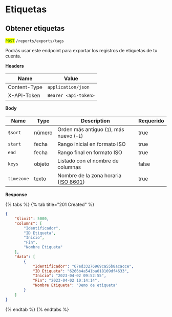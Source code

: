 # Etiquetas

## Obtener etiquetas

<mark style="color:green;">`POST`</mark> `/reports/exports/tags`

Podrás usar este endpoint para exportar los registros de etiquetas de tu cuenta.

**Headers**

| Name         | Value                |
| ------------ | -------------------- |
| Content-Type | `application/json`   |
| X-API-Token  | `Bearer <api-token>` |

**Body**

<table><thead><tr><th>Name</th><th>Type</th><th>Description</th><th data-type="checkbox">Requerido</th></tr></thead><tbody><tr><td><code>$sort</code></td><td>número</td><td>Orden más antiguo (<code>1</code>), más nuevo (<code>-1</code>)</td><td>true</td></tr><tr><td><code>start</code></td><td>fecha</td><td>Rango inicial en formato ISO</td><td>true</td></tr><tr><td><code>end</code></td><td>fecha</td><td>Rango final en formato ISO</td><td>true</td></tr><tr><td><code>keys</code> </td><td>objeto</td><td>Listado con el nombre de columnas</td><td>false</td></tr><tr><td><code>timezone</code></td><td>texto</td><td>Nombre de la zona horaria (<a href="https://en.wikipedia.org/wiki/ISO_8601">ISO 8601</a>)</td><td>true</td></tr></tbody></table>

**Response**

{% tabs %}
{% tab title="201 Created" %}
```json
{
    "$limit": 5000,
    "columns": [
        "Identificador",
        "ID Etiqueta",
        "Inicio",
        "Fin",
        "Nombre Etiqueta"
    ],
    "data": [
        {
            "Identificador": "67ed33276969ca55b8acacce",
            "ID Etiqueta": "6266b4a541ba018109df4633",
            "Inicio": "2023-04-02 09:52:55",
            "Fin": "2023-04-02 10:14:14",
            "Nombre Etiqueta": "Demo de etiqueta"
        }
    ]
}
```
{% endtab %}
{% endtabs %}
